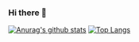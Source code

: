 ### Hi there 👋

<!--
**wonseok22/wonseok22** is a ✨ _special_ ✨ repository because its `README.md` (this file) appears on your GitHub profile.

Here are some ideas to get you started:

- 🔭 I’m currently working on ...
- 🌱 I’m currently learning ...
- 👯 I’m looking to collaborate on ...
- 🤔 I’m looking for help with ...
- 💬 Ask me about ...
- 📫 How to reach me: ...
- 😄 Pronouns: ...
- ⚡ Fun fact: ...
-->
 [![Anurag's github stats](https://github-readme-stats.vercel.app/api?username=wonseok22)](https://github.com/anuraghazra/github-readme-stats)
[![Top Langs](https://github-readme-stats.vercel.app/api/top-langs/?username=wonseok22)](https://github.com/anuraghazra/github-readme-stats)

